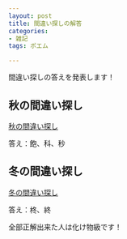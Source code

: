 ```yaml
---
layout: post
title: 間違い探しの解答
categories:
- 雑記
tags: ポエム

---
```

間違い探しの答えを発表します！


## 秋の間違い探し

[秋の間違い探し](https://blog.frogapp.net/2021-10/autumn)

答え：飽、科、秒

## 冬の間違い探し

[冬の間違い探し](https://blog.frogapp.net/2021-12/winter)

答え：柊、終


全部正解出来た人は化け物級です！